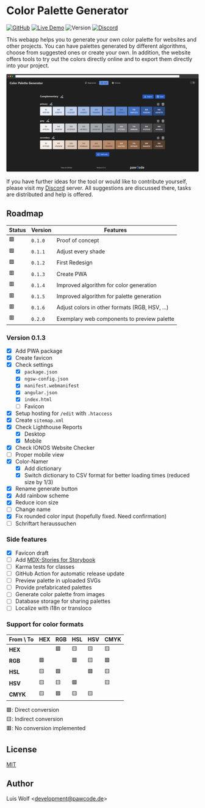 # Color Palette Generator

[![GitHub](https://img.shields.io/github/license/pawcoding/tailwind-color-generator?color=brightgreen)](https://github.com/pawcoding/tailwind-color-generator/blob/main/LICENSE)
[![Live Demo](https://img.shields.io/badge/live--demo-online-blue)](https://colors.apps.pawcode.de)
![Version](https://img.shields.io/badge/version-0.1.2-orange)
[![Discord](https://badgen.net/discord/members/GzgTh4hxrx)](https://discord.gg/GzgTh4hxrx)

This webapp helps you to generate your own color palette for websites and other projects.
You can have palettes generated by different algorithms, choose from suggested ones or create your own.
In addition, the website offers tools to try out the colors directly online and to export them directly into your project.

![Screenshot](/assets/screenshot_dark.png)

If you have further ideas for the tool or would like to contribute yourself, please visit my [Discord](https://discord.gg/GzgTh4hxrx) server.
All suggestions are discussed there, tasks are distributed and help is offered.

## Roadmap
| Status | Version | Features                                       |
|--------|---------|------------------------------------------------|
| 🟩     | `0.1.0` | Proof of concept                               |
| 🟩     | `0.1.1` | Adjust every shade                             |
| 🟩     | `0.1.2` | First Redesign                                 |
| 🟥     | `0.1.3` | Create PWA                                     |
| 🟥     | `0.1.4` | Improved algorithm for color generation        |
| 🟥     | `0.1.5` | Improved algorithm for palette generation      |
| 🟥     | `0.1.6` | Adjust colors in other formats (RGB, HSV, ...) |
| 🟥     | `0.2.0` | Exemplary web components to preview palette    |

### Version 0.1.3
- [x] Add PWA package
- [x] Create favicon
- [x] Check settings
  - [x] `package.json`
  - [x] `ngsw-config.json`
  - [x] `manifest.webmanifest`
  - [x] `angular.json`
  - [x] `index.html`
  - [ ] Favicon
- [x] Setup hosting for `/edit` with `.htaccess`
- [x] Create `sitemap.xml`
- [x] Check Lighthouse Reports
  - [x] Desktop
  - [x] Mobile
- [x] Check IONOS Website Checker
- [ ] Proper mobile view
- [x] Color-Namer
  - [x] Add dictionary
  - [x] Switch dictionary to CSV format for better loading times (reduced size by 1/3)
- [x] Rename generate button
- [x] Add rainbow scheme
- [x] Reduce icon size
- [ ] Change name
- [x] Fix rounded color input (hopefully fixed. Need confirmation)
- [ ] Schriftart heraussuchen

### Side features
- [x] Favicon draft
- [ ] Add [MDX-Stories for Storybook](https://storybook.js.org/docs/react/writing-docs/mdx)
- [ ] Karma tests for classes
- [ ] GitHub Action for automatic release update
- [ ] Preview palette in uploaded SVGs
- [ ] Provide prefabricated palettes
- [ ] Generate color palette from images
- [ ] Database storage for sharing palettes
- [ ] Localize with i18n or transloco

### Support for color formats

| From \ To | HEX | RGB | HSL | HSV | CMYK |
|-----------|-----|-----|-----|-----|------|
| **HEX**   |     | 🟩  | 🟨  | 🟨  | 🟨  |
| **RGB**   | 🟩  |     | 🟩  | 🟨  | 🟩  |
| **HSL**   | 🟨  | 🟩  |     | 🟩  | 🟨  |
| **HSV**   | 🟨  | 🟨  | 🟩  |     | 🟨  |
| **CMYK**  | 🟨  | 🟩  | 🟨  | 🟨  |     |

🟩: Direct conversion  
🟨: Indirect conversion  
🟥: No conversion implemented

## License
[MIT](https://github.com/pawcoding/tailwind-color-generator/blob/main/LICENSE)

## Author
Luis Wolf &lt;development@pawcode.de&gt;
